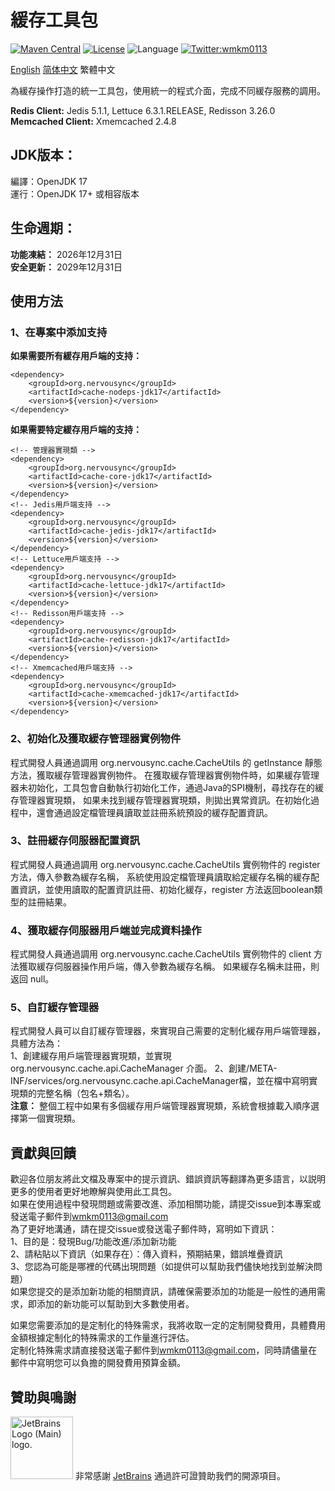 # 緩存工具包

[![Maven Central](https://maven-badges.herokuapp.com/maven-central/org.nervousync/cache-jdk17/badge.svg)](https://maven-badges.herokuapp.com/maven-central/org.nervousync/cache-jdk17/)
[![License](https://img.shields.io/github/license/wmkm0113/cache-jdk17.svg)](https://github.com/wmkm0113/cache-jdk17/blob/master/LICENSE)
![Language](https://img.shields.io/badge/language-Java-green)
[![Twitter:wmkm0113](https://img.shields.io/twitter/follow/wmkm0113?label=Follow)](https://twitter.com/wmkm0113)

[English](README.md)
[简体中文](README_zh_CN.md)
繁體中文

為緩存操作打造的統一工具包，使用統一的程式介面，完成不同緩存服務的調用。

**Redis Client:** Jedis 5.1.1, Lettuce 6.3.1.RELEASE, Redisson 3.26.0   
**Memcached Client:** Xmemcached 2.4.8

## JDK版本：
編譯：OpenJDK 17   
運行：OpenJDK 17+ 或相容版本

## 生命週期：
**功能凍結：** 2026年12月31日   
**安全更新：** 2029年12月31日

## 使用方法
### 1、在專案中添加支持
**如果需要所有緩存用戶端的支持：**
```
<dependency>
    <groupId>org.nervousync</groupId>
    <artifactId>cache-nodeps-jdk17</artifactId>
    <version>${version}</version>
</dependency>
```
**如果需要特定緩存用戶端的支持：**
```
<!-- 管理器實現類 -->
<dependency>
    <groupId>org.nervousync</groupId>
    <artifactId>cache-core-jdk17</artifactId>
    <version>${version}</version>
</dependency>
<!-- Jedis用戶端支持 -->
<dependency>
    <groupId>org.nervousync</groupId>
    <artifactId>cache-jedis-jdk17</artifactId>
    <version>${version}</version>
</dependency>
<!-- Lettuce用戶端支持 -->
<dependency>
    <groupId>org.nervousync</groupId>
    <artifactId>cache-lettuce-jdk17</artifactId>
    <version>${version}</version>
</dependency>
<!-- Redisson用戶端支持 -->
<dependency>
    <groupId>org.nervousync</groupId>
    <artifactId>cache-redisson-jdk17</artifactId>
    <version>${version}</version>
</dependency>
<!-- Xmemcached用戶端支持 -->
<dependency>
    <groupId>org.nervousync</groupId>
    <artifactId>cache-xmemcached-jdk17</artifactId>
    <version>${version}</version>
</dependency>
```

### 2、初始化及獲取緩存管理器實例物件
程式開發人員通過調用 org.nervousync.cache.CacheUtils 的 getInstance 靜態方法，獲取緩存管理器實例物件。
在獲取緩存管理器實例物件時，如果緩存管理器未初始化，工具包會自動執行初始化工作，通過Java的SPI機制，尋找存在的緩存管理器實現類，
如果未找到緩存管理器實現類，則拋出異常資訊。在初始化過程中，還會通過設定檔管理員讀取並註冊系統預設的緩存配置資訊。

### 3、註冊緩存伺服器配置資訊
程式開發人員通過調用 org.nervousync.cache.CacheUtils 實例物件的 register 方法，傳入參數為緩存名稱，
系統使用設定檔管理員讀取給定緩存名稱的緩存配置資訊，並使用讀取的配置資訊註冊、初始化緩存，register 方法返回boolean類型的註冊結果。

### 4、獲取緩存伺服器用戶端並完成資料操作
程式開發人員通過調用 org.nervousync.cache.CacheUtils 實例物件的 client 方法獲取緩存伺服器操作用戶端，傳入參數為緩存名稱。
如果緩存名稱未註冊，則返回 null。

### 5、自訂緩存管理器
程式開發人員可以自訂緩存管理器，來實現自己需要的定制化緩存用戶端管理器，具體方法為：   
1、創建緩存用戶端管理器實現類，並實現 org.nervousync.cache.api.CacheManager 介面。
2、創建/META-INF/services/org.nervousync.cache.api.CacheManager檔，並在檔中寫明實現類的完整名稱（包名+類名）。   
**注意：** 整個工程中如果有多個緩存用戶端管理器實現類，系統會根據載入順序選擇第一個實現類。

## 貢獻與回饋
歡迎各位朋友將此文檔及專案中的提示資訊、錯誤資訊等翻譯為更多語言，以説明更多的使用者更好地瞭解與使用此工具包。   
如果在使用過程中發現問題或需要改進、添加相關功能，請提交issue到本專案或發送電子郵件到[wmkm0113\@gmail.com](mailto:wmkm0113@gmail.com?subject=bugs_and_features)   
為了更好地溝通，請在提交issue或發送電子郵件時，寫明如下資訊：   
1、目的是：發現Bug/功能改進/添加新功能   
2、請粘貼以下資訊（如果存在）：傳入資料，預期結果，錯誤堆疊資訊   
3、您認為可能是哪裡的代碼出現問題（如提供可以幫助我們儘快地找到並解決問題）   
如果您提交的是添加新功能的相關資訊，請確保需要添加的功能是一般性的通用需求，即添加的新功能可以幫助到大多數使用者。

如果您需要添加的是定制化的特殊需求，我將收取一定的定制開發費用，具體費用金額根據定制化的特殊需求的工作量進行評估。   
定制化特殊需求請直接發送電子郵件到[wmkm0113\@gmail.com](mailto:wmkm0113@gmail.com?subject=payment_features)，同時請儘量在郵件中寫明您可以負擔的開發費用預算金額。

## 贊助與鳴謝
<span id="JetBrains">
    <img src="https://resources.jetbrains.com/storage/products/company/brand/logos/jb_beam.png" width="100px" height="100px" alt="JetBrains Logo (Main) logo.">
    <span>非常感謝 <a href="https://www.jetbrains.com/">JetBrains</a> 通過許可證贊助我們的開源項目。</span>
</span>

